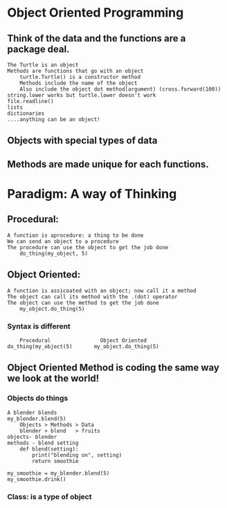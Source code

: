 # Object Oriented Programming
## Think of the data and the functions are a package deal.
    The Turtle is an object
    Methods are functions that go with an object
        turtle.Turtle() is a constructor method
        Methods include the name of the object
        Also include the object dot method(argument) (cross.forward(100))
    string.lower works but turtle.lower doesn't work
    file.readline()
    lists
    dictionaries
    ....anything can be an object!
## Objects with special types of data
## Methods are made unique for each functions.

# Paradigm: A way of Thinking
## Procedural:
    A function is aprocedure: a thing to be done
    We can send an object to a procedure
    The procedure can use the object to get the job done
        do_thing(my_object, 5)

## Object Oriented:
    A function is assicoated with an object; now call it a method
    The object can call its method with the .(dot) operator
    The object can use the method to get the job done
        my_object.do_thing(5)

### Syntax is different
        Procedural                Object Oriented
    do_thing(my_object(5)       my_object.do_thing(5)

## Object Oriented Method is coding the same way we look at the world!
### Objects do things
    A blender blends
    my_blender.blend(5)
        Objects > Methods > Data
        blender > blend   > fruits
    objects- blender
    methods - blend setting
        def blend(setting):
            print("blending on", setting)
            return smoothie

    my_smoothie = my_blender.blend(5)
    my_smoothie.drink()
### Class: is a type of object


